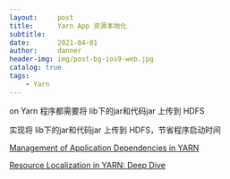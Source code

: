 ```yaml
---
layout:     post
title:      Yarn App 资源本地化
subtitle:   
date:       2021-04-01
author:     danner
header-img: img/post-bg-ios9-web.jpg
catalog: true
tags:
    - Yarn
---
```


on Yarn 程序都需要将 lib下的jar和代码jar 上传到 HDFS

实现将 lib下的jar和代码jar 上传到 HDFS，节省程序启动时间

[Management of Application Dependencies in YARN](https://blog.cloudera.com/management-of-application-dependencies-in-yarn/)

[Resource Localization in YARN: Deep Dive](https://blog.cloudera.com/resource-localization-in-yarn-deep-dive/)

